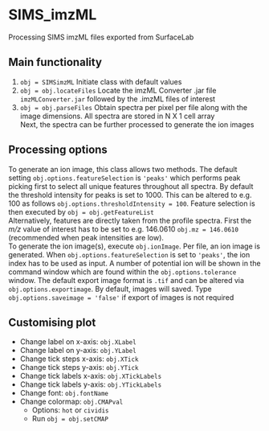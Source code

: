 # SIMS_imzML
Processing SIMS imzML files exported from SurfaceLab

## Main functionality
1. ```obj = SIMSimzML``` Initiate class with default values </br>
2. ```obj = obj.locateFiles``` Locate the imzML Converter .jar file ```imzMLConverter.jar``` followed by the .imzML files of interest </br>
3. ```obj = obj.parseFiles``` Obtain spectra per pixel per file along with the image dimensions. All spectra are stored in N X 1 cell array </br>
Next, the spectra can be further processed to generate the ion images

## Processing options
To generate an ion image, this class allows two methods. The default setting ```obj.options.featureSelection``` is ```'peaks'``` which 
performs peak picking first to select all unique features throughout all spectra. By default the threshold intensity for peaks is set
to 1000. This can be altered to e.g. 100 as follows ```obj.options.thresholdIntensity = 100```. Feature selection is then executed by
```obj = obj.getFeatureList```
</br>
Alternatively, features are directly taken from the profile spectra. First the *m/z* value of interest has to be set to e.g. 146.0610 
```obj.mz = 146.0610``` (recommended when peak intensities are low).
</br>
To generate the ion image(s), execute ```obj.ionImage```. Per file, an ion image is generated. When ```obj.options.featureSelection``` is  set to
```'peaks'```, the ion index has to be used as input. A number of potential ion will be shown in the command window which are found within the
```obj.options.tolerance``` window. The default export image format is ```.tif``` and can be altered via ```obj.options.exportimage```. By
default, images will saved. Type ```obj.options.saveimage = 'false'``` if export of images is not required 

## Customising plot
- Change label on x-axis:     ```obj.XLabel``` 
- Change label on y-axis:     ```obj.YLabel```
- Change tick steps x-axis:   ```obj.XTick```
- Change tick steps y-axis:   ```obj.YTick```
- Change tick labels x-axis:  ```obj.XTickLabels```
- Change tick labels y-axis:  ```obj.YTickLabels```
- Change font:                ```obj.fontName```
- Change colormap:            ```obj.CMAPval``` 
  - Options:                  ```hot``` or ```cividis```
  - Run ```obj = obj.setCMAP```

